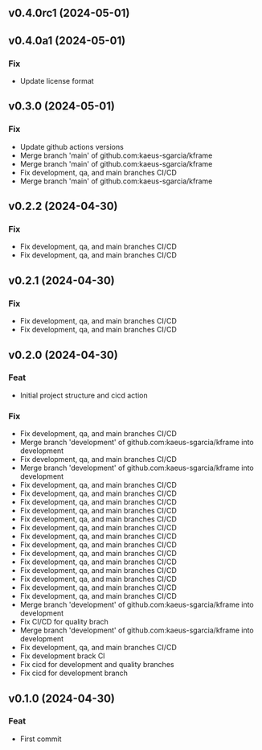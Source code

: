 ## v0.4.0rc1 (2024-05-01)

## v0.4.0a1 (2024-05-01)

### Fix

- Update license format

## v0.3.0 (2024-05-01)

### Fix

- Update github actions versions
- Merge branch 'main' of github.com:kaeus-sgarcia/kframe
- Merge branch 'main' of github.com:kaeus-sgarcia/kframe
- Fix development, qa, and main branches CI/CD
- Merge branch 'main' of github.com:kaeus-sgarcia/kframe

## v0.2.2 (2024-04-30)

### Fix

- Fix development, qa, and main branches CI/CD
- Fix development, qa, and main branches CI/CD

## v0.2.1 (2024-04-30)

### Fix

- Fix development, qa, and main branches CI/CD
- Fix development, qa, and main branches CI/CD

## v0.2.0 (2024-04-30)

### Feat

- Initial project structure and cicd action

### Fix

- Fix development, qa, and main branches CI/CD
- Merge branch 'development' of github.com:kaeus-sgarcia/kframe into development
- Fix development, qa, and main branches CI/CD
- Merge branch 'development' of github.com:kaeus-sgarcia/kframe into development
- Fix development, qa, and main branches CI/CD
- Fix development, qa, and main branches CI/CD
- Fix development, qa, and main branches CI/CD
- Fix development, qa, and main branches CI/CD
- Fix development, qa, and main branches CI/CD
- Fix development, qa, and main branches CI/CD
- Fix development, qa, and main branches CI/CD
- Fix development, qa, and main branches CI/CD
- Fix development, qa, and main branches CI/CD
- Fix development, qa, and main branches CI/CD
- Fix development, qa, and main branches CI/CD
- Fix development, qa, and main branches CI/CD
- Fix development, qa, and main branches CI/CD
- Fix development, qa, and main branches CI/CD
- Merge branch 'development' of github.com:kaeus-sgarcia/kframe into development
- Fix CI/CD for quality brach
- Merge branch 'development' of github.com:kaeus-sgarcia/kframe into development
- Fix development, qa, and main branches CI/CD
- Fix development brack CI
- Fix cicd for development and quality branches
- Fix cicd for development branch

## v0.1.0 (2024-04-30)

### Feat

- First commit
